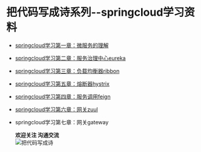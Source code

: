 # 把代码写成诗系列--springcloud学习资料
  
 - [springcloud学习第一章：微服务的理解 ](https://www.jianshu.com/p/9611a30651d0)  
 - [springcloud学习第二章：服务治理中心eureka ]( https://www.jianshu.com/p/4270559df18e)  
 - [springcloud学习第三章：负载均衡器ribbon]( https://www.jianshu.com/p/a7b028feb12b)  
 - [springcloud学习第五章：熔断器hystrix]( https://www.jianshu.com/p/20eb27e5e123)
 - [springcloud学习第四章：服务调用feign]( https://www.jianshu.com/p/08479041a92a) 
 - [springcloud学习第六章：网关zuul]( https://www.jianshu.com/p/578eb80fc772) 
 - springcloud学习第七章：网关gateway  
 
   
	**欢迎关注 沟通交流**  
![把代码写成诗](http://tongxingzhetest-1252097407.cossh.myqcloud.com/qrcode_for_gh_33cfe18bd0cb_258.jpg) 

